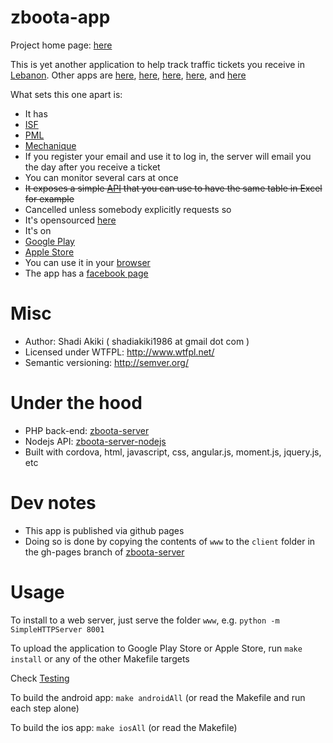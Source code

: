 # zboota-app
Project home page: [here](http://shadiakiki1986.github.io/zboota-server/)


This is yet another application to help track traffic tickets you receive in [Lebanon](http://en.wikipedia.org/wiki/Lebanon).
Other apps are [here](https://play.google.com/store/apps/details?id=air.speedTicketLebanon),
[here](http://www.appszoom.com/android_applications/tools/lebanese-traffic-ticket_inbfc.html),
[here](https://play.google.com/store/apps/details?id=com.stround.lebanoncarfines),
[here](https://play.google.com/store/apps/details?id=com.tesladroid.lebanontickets),
and [here](https://play.google.com/store/apps/details?id=com.omr.zbt)

What sets this one apart is:
* It has
 * [ISF](http://www.isf.gov.lb/en/speedtickets)
 * [PML](http://www.parkmeterlebanon.com/statment_of_account.aspx)
 * [Mechanique](http://www.dawlati.gov.lb/en/mecanique)
* If you register your email and use it to log in, the server will email you the day after you receive a ticket
* You can monitor several cars at once
* <strike>It exposes a simple [API](http://genesis.akikieng.com/zboota-server/api/) that you can use to have the same table in Excel for example</strike>
 * Cancelled unless somebody explicitly requests so
* It's opensourced [here](https://github.com/shadiakiki1986/zboota-app)
* It's on
 * [Google Play](https://play.google.com/store/apps/details?id=com.akikieng.genesis.zbootaapp)
 * [Apple Store](https://itunes.apple.com/WebObjects/MZStore.woa/wa/viewSoftware?id=974745846&mt=8)
* You can use it in your [browser](http://shadiakiki1986.github.io/zboota-server/client/)
* The app has a [facebook page](http://www.facebook.com/yaza4) 

# Misc
* Author: Shadi Akiki ( shadiakiki1986 at gmail dot com )
* Licensed under WTFPL: http://www.wtfpl.net/
* Semantic versioning: http://semver.org/

# Under the hood
* PHP back-end: [zboota-server](https://github.com/shadiakiki1986/zboota-server)
* Nodejs API: [zboota-server-nodejs](https://github.com/shadiakiki1986/zboota-server-nodejs)
* Built with cordova, html, javascript, css, angular.js, moment.js, jquery.js, etc

# Dev notes
* This app is published via github pages
* Doing so is done by copying the contents of `www` to the `client` folder in the gh-pages branch of [zboota-server](https://github.com/shadiakiki1986/zboota-server)

# Usage
To install to a web server, just serve the folder `www`, e.g. `python -m SimpleHTTPServer 8001`

To upload the application to Google Play Store or Apple Store, run `make install` or any of the other Makefile targets

Check [Testing](TESTING.md)

To build the android app: `make androidAll` (or read the Makefile and run each step alone)

To build the ios app: `make iosAll` (or read the Makefile)
